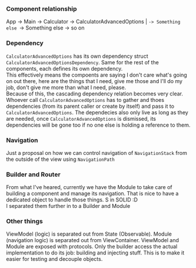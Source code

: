 ### Component relationship
App -> Main -> Calculator -> CalculatorAdvancedOptions
           |             `-> Something else
           `-> Something else -> so on
           
### Dependency
`CalculatorAdvancedOptions` has its own dependency struct `CalculatorAdvancedOptionsDependency`. Same for the rest of the components, each defines its own dependency.<br/>
This effectively means the compoents are saying I don't care what's going on out there, here are the things that I need, give me those and I'll do my job, don't give me more than what I need, please.<br/>
Because of this, the cascading dependency relation becomes very clear. Whoever call `CalculatorAdvancedOptions` has to gather and thoes dependencies (from its parent caller or create by itself) and pass it to `CalculatorAdvancedOptions`. The dependecies also only live as long as they are needed, once `CalculatorAdvancedOptions` is dismissed, its dependencies will be gone too if no one else is holding a reference to them.

### Navigation
Just a proposal on how we can control navigation of `NavigationStack` from the outside of the view using `NavigationPath`

### Builder and Router
From what I've heared, currently we have the Module to take care of building a component and manage its navigation. That is nice to have a dedicated object to handle those things. S in SOLID :D<br/>
I separated them further in to a Builder and Module

### Other things
ViewModel (logic) is separated out from State (Observable). 
Module (navigation logic) is separated out from ViewContainer.
ViewModel and Module are exposed with protocols. Only the builder access the actual implementation to do its job: building and injecting stuff. This is to make it easier for testing and decouple objects.


